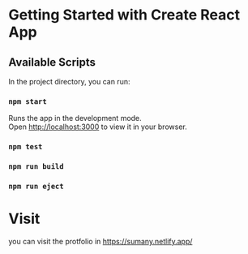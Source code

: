 # Getting Started with Create React App

## Available Scripts

In the project directory, you can run:

### `npm start`

Runs the app in the development mode.\
Open [http://localhost:3000](http://localhost:3000) to view it in your browser.

### `npm test`
### `npm run build`

### `npm run eject`

# Visit
you can visit the protfolio in 
https://sumany.netlify.app/
